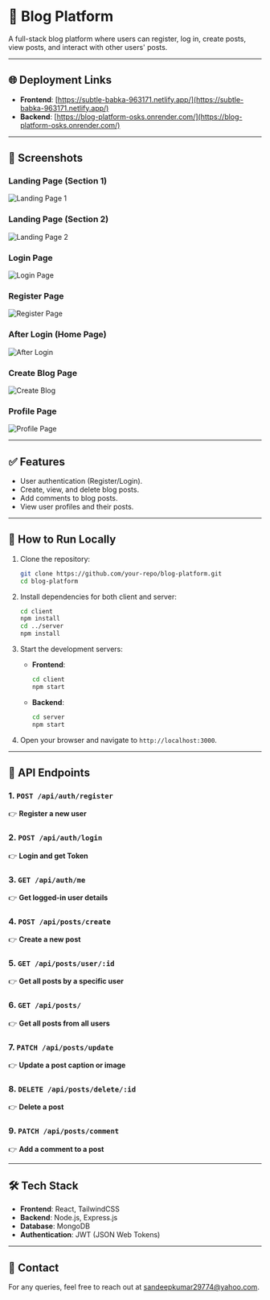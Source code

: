 # 📝 Blog Platform

A full-stack blog platform where users can register, log in, create posts, view posts, and interact with other users' posts.

---

## 🌐 Deployment Links

- **Frontend**: [https://subtle-babka-963171.netlify.app/](https://subtle-babka-963171.netlify.app/)
- **Backend**: [https://blog-platform-osks.onrender.com/](https://blog-platform-osks.onrender.com/)

---

## 📸 Screenshots

### Landing Page (Section 1)
![Landing Page 1](client/src/assets/landingPage1.png)

### Landing Page (Section 2)
![Landing Page 2](client/src/assets/landingPage2.png)

### Login Page
![Login Page](client/src/assets/login.png)

### Register Page
![Register Page](client/src/assets/register.png)

### After Login (Home Page)
![After Login](client/src/assets/afterLogin.png)

### Create Blog Page
![Create Blog](client/src/assets/createBlog.png)

### Profile Page
![Profile Page](client/src/assets/profile.png)

---

## ✅ Features

- User authentication (Register/Login).
- Create, view, and delete blog posts.
- Add comments to blog posts.
- View user profiles and their posts.

---

## 🚀 How to Run Locally

1. Clone the repository:
   ```bash
   git clone https://github.com/your-repo/blog-platform.git
   cd blog-platform
   ```

2. Install dependencies for both client and server:
   ```bash
   cd client
   npm install
   cd ../server
   npm install
   ```

3. Start the development servers:
   - **Frontend**:
     ```bash
     cd client
     npm start
     ```
   - **Backend**:
     ```bash
     cd server
     npm start
     ```

4. Open your browser and navigate to `http://localhost:3000`.

---

## 📜 API Endpoints

### 1. `POST /api/auth/register`
👉 **Register a new user**

### 2. `POST /api/auth/login`
👉 **Login and get Token**

### 3. `GET /api/auth/me`
👉 **Get logged-in user details**

### 4. `POST /api/posts/create`
👉 **Create a new post**

### 5. `GET /api/posts/user/:id`
👉 **Get all posts by a specific user**

### 6. `GET /api/posts/`
👉 **Get all posts from all users**

### 7. `PATCH /api/posts/update`
👉 **Update a post caption or image**

### 8. `DELETE /api/posts/delete/:id`
👉 **Delete a post**

### 9. `PATCH /api/posts/comment`
👉 **Add a comment to a post**

---

## 🛠️ Tech Stack

- **Frontend**: React, TailwindCSS
- **Backend**: Node.js, Express.js
- **Database**: MongoDB
- **Authentication**: JWT (JSON Web Tokens)

---

## 📧 Contact

For any queries, feel free to reach out at [sandeepkumar29774@yahoo.com](sandeepkumar29774@yahoo.com).

